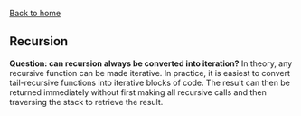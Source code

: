 [Back to home](https://npapernot.github.io/programming-languages)

## Recursion

**Question: can recursion always be converted into iteration?**
In theory, any recursive function can be made iterative. In practice, 
it is easiest to convert tail-recursive functions into iterative
blocks of code. The result can then be returned immediately without
first making all recursive calls and then traversing the stack to retrieve
the result. 
